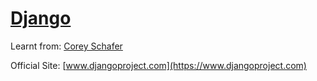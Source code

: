 # [Django](https://en.wikipedia.org/wiki/Django_(web_framework))

Learnt from: [Corey Schafer](https://youtube.com/playlist?list=PL-osiE80TeTtoQCKZ03TU5fNfx2UY6U4p)

Official Site: [www.djangoproject.com](https://www.djangoproject.com)
